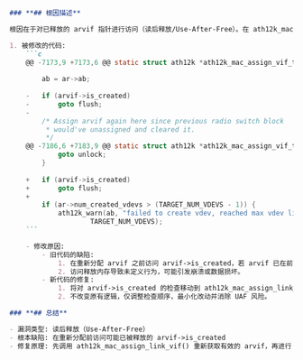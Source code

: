 ```markdown
### **## 根因描述**

根因在于对已释放的 arvif 指针进行访问（读后释放/Use-After-Free）。在 ath12k_mac_assign_vif_to_vdev() 中，如果 arvif 之前属于另一张射频卡（radio），会通过 ath12k_mac_unassign_link_vif() 被从原 radio 上解绑并释放。旧代码在重新分配 arvif（ath12k_mac_assign_link_vif()）之前就访问了 arvif->is_created，这在 arvif 已被释放的情况下会触发读后释放问题。

1. 被修改的代码:
    ```c
    @@ -7173,9 +7173,6 @@ static struct ath12k *ath12k_mac_assign_vif_to_vdev(struct ieee80211_hw *hw,
     
     	ab = ar->ab;
     
    -	if (arvif->is_created)
    -		goto flush;
    -
     	/* Assign arvif again here since previous radio switch block
     	 * would've unassigned and cleared it.
     	 */
    @@ -7186,6 +7183,9 @@ static struct ath12k *ath12k_mac_assign_vif_to_vdev(struct ieee80211_hw *hw,
     		goto unlock;
     	}
     
    +	if (arvif->is_created)
    +		goto flush;
    +
     	if (ar->num_created_vdevs > (TARGET_NUM_VDEVS - 1)) {
     		ath12k_warn(ab, "failed to create vdev, reached max vdev limit %d\n",
     			    TARGET_NUM_VDEVS);
    ```

    - 修改原因:
        - 旧代码的缺陷:
            1. 在重新分配 arvif 之前访问 arvif->is_created，若 arvif 已在前面的 radio 切换流程中被 unassign 并释放，则该访问为读后释放。
            2. 访问释放内存导致未定义行为，可能引发崩溃或数据损坏。
        - 新代码的修复:
            1. 将对 arvif->is_created 的检查移动到 ath12k_mac_assign_link_vif() 重新分配 arvif 之后，保证指针有效后再访问成员。
            2. 不改变原有逻辑，仅调整检查顺序，最小化改动并消除 UAF 风险。

### **## 总结**

- 漏洞类型: 读后释放（Use-After-Free）
- 根本缺陷: 在重新分配前访问可能已被释放的 arvif->is_created
- 修复原理: 先调用 ath12k_mac_assign_link_vif() 重新获取有效的 arvif，再进行 is_created 判断，避免对已释放指针的访问
```